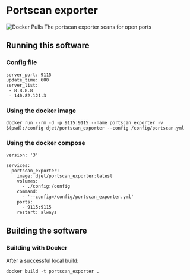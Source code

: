 # Portscan exporter
![Docker Pulls](https://img.shields.io/docker/pulls/djet/portscan_exporter?style=for-the-badge)
The portscan exporter scans for open ports

## Running this software

### Config file

```
server_port: 9115
update_time: 600
server_list:
 - 8.8.8.8
 - 140.82.121.3
```

### Using the docker image
    docker run --rm -d -p 9115:9115 --name portscan_exporter -v $(pwd):/config djet/portscan_exporter --config /config/portscan.yml

### Using the docker compose

```
version: '3'

services:
  portscan_exporter:
    image: djet/portscan_exporter:latest
    volumes:
      - ./config:/config
    command:
      - '--config=/config/portscan_exporter.yml'
    ports:
      - 9115:9115
    restart: always

```

## Building the software

### Building with Docker

After a successful local build:

    docker build -t portscan_exporter .


[hub]: https://hub.docker.com/r/djet/portscan_exporter/
